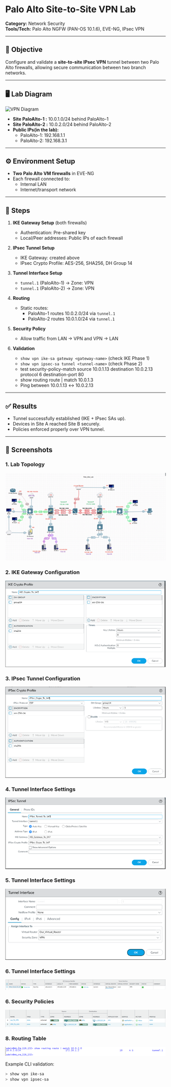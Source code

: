 # Palo Alto Site-to-Site VPN Lab

**Category:** Network Security  
**Tools/Tech:** Palo Alto NGFW (PAN-OS 10.1.6), EVE-NG, IPsec VPN

---

## 🎯 Objective
Configure and validate a **site-to-site IPsec VPN** tunnel between two Palo Alto firewalls, allowing secure communication between two branch networks.

---

## 🖥 Lab Diagram
![VPN Diagram](../assets/screenshot/palo-vpn-topology.png)

- **Site PaloAlto-1 :** 10.0.1.0/24 behind PaloAlto-1 
- **Site PaloAlto-2 :** 10.0.2.0/24 behind PaloAlto-2  
- **Public IPs(in the lab):**  
  - PaloAlto-1: 192.168.1.1  
  - PaloAlto-2: 192.168.3.1  

---

## ⚙️ Environment Setup
- **Two Palo Alto VM firewalls** in EVE-NG  
- Each firewall connected to:  
  - Internal LAN  
  - Internet/transport network  

---

## 📝 Steps
1. **IKE Gateway Setup** (both firewalls)  
   - Authentication: Pre-shared key  
   - Local/Peer addresses: Public IPs of each firewall  

2. **IPsec Tunnel Setup**  
   - IKE Gateway: created above  
   - IPsec Crypto Profile: AES-256, SHA256, DH Group 14  

3. **Tunnel Interface Setup**  
   - `tunnel.1` (PaloAlto-1) → Zone: VPN  
   - `tunnel.1` (PaloAlto-2) → Zone: VPN  

4. **Routing**  
   - Static routes:  
     - PaloAlto-1 routes 10.0.2.0/24 via `tunnel.1`  
     - PaloAlto-2 routes 10.0.1.0/24 via `tunnel.1`  

5. **Security Policy**  
   - Allow traffic from LAN → VPN and VPN → LAN  

6. **Validation**  
   - `show vpn ike-sa gateway <gateway-name>` (check IKE Phase 1)  
   - `show vpn ipsec-sa tunnel <tunnel-name>` (check Phase 2)
   -  test security-policy-match source 10.0.1.13 destination 10.0.2.13 protocol 6 destination-port 80
   -  show routing route | match 10.0.1.3
   - Ping between 10.0.1.13 ↔ 10.0.2.13  

---

## ✅ Results
- Tunnel successfully established (IKE + IPsec SAs up).  
- Devices in Site A reached Site B securely.  
- Policies enforced properly over VPN tunnel.  

---

## 📸 Screenshots
### 1. Lab Topology
![Lab Diagram](../assets/screenshots/palo-vpn-topology.png)

### 2. IKE Gateway Configuration
![IKE Config](../assets/screenshots/palo-vpn-ike.png)

### 3. IPsec Tunnel Configuration
![IPsec Config](../assets/screenshots/palo-vpn-ipsec.png)

### 4. Tunnel Interface Settings
![Tunnel Interface Config](../assets/screenshots/palo-vpn-tunnel-config.png)

### 5. Tunnel Interface Settings
![Tunnel Interface Interface](../assets/screenshots/palo-vpn-tunnel-interface.png)

### 6. Tunnel Interface Settings
![Tunnel Interface Status](../assets/screenshots/palo-vpn-tunnel-status.png)

### 6. Security Policies
![Policies](../assets/screenshots/palo-vpn-policy.png)

### 8. Routing Table
![Routing](../assets/screenshots/palo-vpn-route.png)


Example CLI validation:  
```bash
> show vpn ike-sa
> show vpn ipsec-sa
